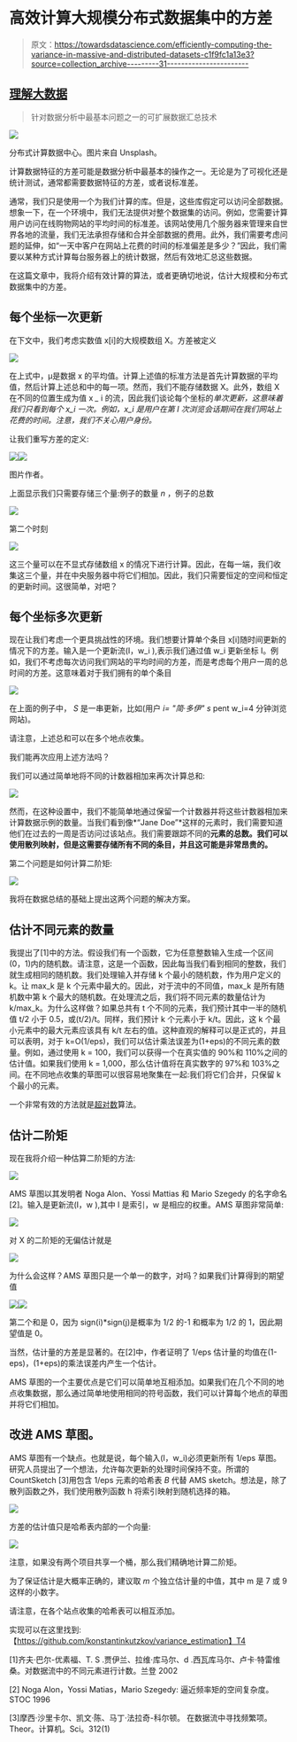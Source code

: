 # 高效计算大规模分布式数据集中的方差

> 原文：<https://towardsdatascience.com/efficiently-computing-the-variance-in-massive-and-distributed-datasets-c1f9fc1a13e3?source=collection_archive---------31----------------------->

## [理解大数据](https://towardsdatascience.com/tagged/making-sense-of-big-data)

> 针对数据分析中最基本问题之一的可扩展数据汇总技术

![](img/218faedb98fa4d998cf67bc51219fb54.png)

分布式计算数据中心。图片来自 Unsplash。

计算数据特征的方差可能是数据分析中最基本的操作之一。无论是为了可视化还是统计测试，通常都需要数据特征的方差，或者说标准差。

通常，我们只是使用一个为我们计算的库。但是，这些库假定可以访问全部数据。想象一下，在一个环境中，我们无法提供对整个数据集的访问。例如，您需要计算用户访问在线购物网站的平均时间的标准差。该网站使用几个服务器来管理来自世界各地的流量，我们无法承担存储和合并全部数据的费用。此外，我们需要考虑问题的延伸，如“一天中客户在网站上花费的时间的标准偏差是多少？”因此，我们需要以某种方式计算每台服务器上的统计数据，然后有效地汇总这些数据。

在这篇文章中，我将介绍有效计算的算法，或者更确切地说，估计大规模和分布式数据集中的方差。

## 每个坐标一次更新

在下文中，我们考虑实数值 x[i]的大规模数组 X。方差被定义

![](img/47c43b2dab16fc5c1321c5013c7c3f50.png)

在上式中，μ是数据 x 的平均值。计算上述值的标准方法是首先计算数据的平均值，然后计算上述总和中的每一项。然而，我们不能存储数据 X。此外，数组 X 在不同的位置生成为值 x *_* i 的流，因此我们谈论每个坐标的*单次更新，这意味着我们只看到每个 x_i 一次。例如，x_i 是用户在第 I 次浏览会话期间在我们网站上花费的时间。注意，我们不关心用户身份。*

让我们重写方差的定义:

![](img/62295c649c43726ffa48543de184a1c5.png)![](img/45e528ce352dbedb1f65420b64745c17.png)

图片作者。

上面显示我们只需要存储三个量:例子的数量 *n* ，例子的总数

![](img/b60dffdf18ac960f766672aff4a99aba.png)

第二个时刻

![](img/a2976d0a9f8e4ea72a3cc2acf957b8ba.png)

这三个量可以在不显式存储数组 x 的情况下进行计算。因此，在每一端，我们收集这三个量，并在中央服务器中将它们相加。因此，我们只需要恒定的空间和恒定的更新时间。这很简单，对吧？

## 每个坐标多次更新

现在让我们考虑一个更具挑战性的环境。我们想要计算单个条目 x[i]随时间更新的情况下的方差。输入是一个更新流(I，w_i ),表示我们通过值 w_i 更新坐标 I。例如，我们不考虑每次访问我们网站的平均时间的方差，而是考虑每个用户一周的总时间的方差。这意味着对于我们拥有的单个条目

![](img/43a9b19f6ec360ce739964af84e26a36.png)

在上面的例子中， *S* 是一串更新，比如(用户 *i= "简·多伊" s* pent w_i=4 分钟浏览网站)。

请注意，上述总和可以在多个地点收集。

我们能再次应用上述方法吗？

我们可以通过简单地将不同的计数器相加来再次计算总和:

![](img/292af4050fe0a6ddc6016ca185556dac.png)

然而，在这种设置中，我们不能简单地通过保留一个计数器并将这些计数器相加来计算数据示例的数量。当我们看到像*“Jane Doe”*这样的元素时，我们需要知道他们在过去的一周是否访问过该站点。我们需要跟踪不同的**元素的总数。我们可以使用散列映射，但是这需要存储所有不同的条目，并且这可能是非常昂贵的。**

第二个问题是如何计算二阶矩:

![](img/00ee8a3fa4ea61e2c8b9fab08bcb182d.png)

我将在数据总结的基础上提出这两个问题的解决方案。

## 估计不同元素的数量

我提出了[1]中的方法。假设我们有一个函数，它为任意整数输入生成一个区间(0，1)内的随机数。请注意，这是一个函数，因此每当我们看到相同的整数，我们就生成相同的随机数。我们处理输入并存储 k 个最小的随机数，作为用户定义的 k。让 max_k 是 k 个元素中最大的。因此，对于流中的不同值，max_k 是所有随机数中第 k 个最大的随机数。在处理流之后，我们将不同元素的数量估计为 k/max_k。为什么这样做？如果总共有 t 个不同的元素，我们预计其中一半的随机值 t/2 小于 0.5，或(t/2)/t。同样，我们预计 k 个元素小于 k/t。因此，这 k 个最小元素中的最大元素应该具有 k/t 左右的值。这种直观的解释可以是正式的，并且可以表明，对于 k=O(1/eps)，我们可以估计乘法误差为(1+eps)的不同元素的数量。例如，通过使用 k = 100，我们可以获得一个在真实值的 90%和 110%之间的估计值。如果我们使用 k = 1,000，那么估计值将在真实数字的 97%和 103%之间。在不同地点收集的草图可以很容易地聚集在一起:我们将它们合并，只保留 k 个最小的元素。

一个非常有效的方法就是[超对数](https://en.wikipedia.org/wiki/HyperLogLog)算法。

## 估计二阶矩

现在我将介绍一种估算二阶矩的方法:

![](img/efea89acada2ff832adb84aebcbf706f.png)

AMS 草图以其发明者 Noga Alon、Yossi Mattias 和 Mario Szegedy 的名字命名[2]。输入是更新流(I，w ),其中 I 是索引，w 是相应的权重。AMS 草图非常简单:

![](img/9ad2432455e009b120e2ab5850998540.png)

对 X 的二阶矩的无偏估计就是

![](img/f31c8c8f6e1e0595714d285c356f2c82.png)

为什么会这样？AMS 草图只是一个单一的数字，对吗？如果我们计算得到的期望值

![](img/d7c153b93524972022dbb45ff82aca24.png)![](img/74d4959a004072b51fb6712d6b5af78d.png)

第二个和是 0，因为 sign(i)*sign(j)是概率为 1/2 的-1 和概率为 1/2 的 1，因此期望值是 0。

当然，估计量的方差是显著的。在[2]中，作者证明了 1/eps 估计量的均值在(1-eps)，(1+eps)的乘法误差内产生一个估计。

AMS 草图的一个主要优点是它们可以简单地互相添加。如果我们在几个不同的地点收集数据，那么通过简单地使用相同的符号函数，我们可以计算每个地点的草图并将它们相加。

## 改进 AMS 草图。

AMS 草图有一个缺点。也就是说，每个输入(I，w_i)必须更新所有 1/eps 草图。研究人员提出了一个想法，允许每次更新的处理时间保持不变。所谓的 CountSketch [3]用包含 1/eps 元素的哈希表 *B* 代替 AMS sketch。想法是，除了散列函数之外，我们使用散列函数 h 将索引映射到随机选择的箱。

![](img/cf2a36dd716048114e97bd8ff78694fb.png)

方差的估计值只是哈希表内部的一个向量:

![](img/9a8563851b82ff3eebda912c2f1ad42f.png)

注意，如果没有两个项目共享一个桶，那么我们精确地计算二阶矩。

为了保证估计是大概率正确的，建议取 *m* 个独立估计量的中值，其中 m 是 7 或 9 这样的小数字。

请注意，在各个站点收集的哈希表可以相互添加。

实现可以在这里找到:【https://github.com/konstantinkutzkov/variance_estimation】T4

[1]齐夫·巴尔-优素福、T. S .贾伊兰、拉维·库马尔、d .西瓦库马尔、卢卡·特雷维桑。对数据流中的不同元素进行计数。兰登 2002

[2] Noga Alon，Yossi Matias，Mario Szegedy:
逼近频率矩的空间复杂度。STOC 1996

[3]摩西·沙里卡尔、凯文·陈、马丁·法拉奇-科尔顿。
在数据流中寻找频繁项。Theor。计算机。Sci。312(1)